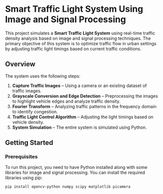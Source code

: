 # Smart Traffic Light System Using Image and Signal Processing

This project simulates a **Smart Traffic Light System** using real-time traffic density analysis based on image and signal processing techniques. The primary objective of this system is to optimize traffic flow in urban settings by adjusting traffic light timings based on current traffic conditions.

## Overview

The system uses the following steps:
1. **Capture Traffic Images** – Using a camera or an existing dataset of traffic images.
2. **Grayscale Conversion and Edge Detection** – Preprocessing the images to highlight vehicle edges and analyze traffic density.
3. **Fourier Transform** – Analyzing traffic patterns in the frequency domain to identify congestion.
4. **Traffic Light Control Algorithm** – Adjusting the light timings based on vehicle density.
5. **System Simulation** – The entire system is simulated using Python.

## Getting Started

### Prerequisites

To run this project, you need to have Python installed along with some libraries for image and signal processing. You can install the required libraries using pip:

```bash
pip install opencv-python numpy scipy matplotlib picamera

